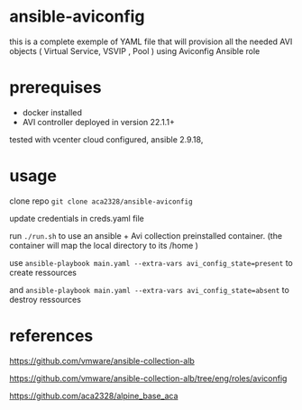 # ansible-aviconfig
this is a complete exemple of YAML file that will provision all the needed AVI objects ( Virtual Service, VSVIP , Pool ) using Aviconfig Ansible role

# prerequises
- docker installed
- AVI controller deployed in version 22.1.1+

tested with vcenter cloud configured, ansible 2.9.18, 


# usage
clone repo `git clone aca2328/ansible-aviconfig`

update credentials in creds.yaml file

run `./run.sh` to use an ansible + Avi collection preinstalled container. (the container will map the local directory to its /home ) 

use `ansible-playbook main.yaml --extra-vars avi_config_state=present` to create ressources 

and `ansible-playbook main.yaml --extra-vars avi_config_state=absent` to destroy ressources

# references

https://github.com/vmware/ansible-collection-alb

https://github.com/vmware/ansible-collection-alb/tree/eng/roles/aviconfig

https://github.com/aca2328/alpine_base_aca
